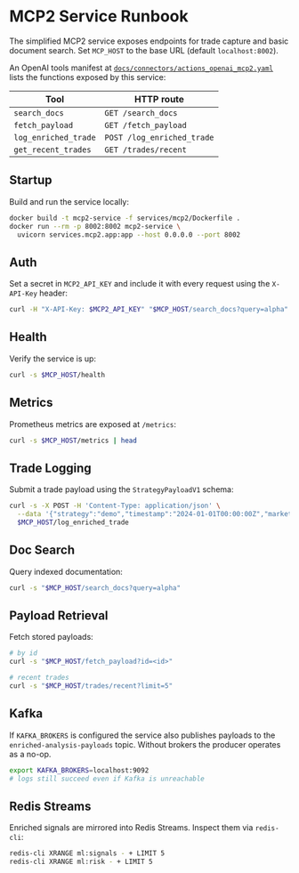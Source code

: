 # MCP2 Service Runbook

The simplified MCP2 service exposes endpoints for trade capture and basic document search. Set `MCP_HOST` to the base URL (default `localhost:8002`).

An OpenAI tools manifest at [`docs/connectors/actions_openai_mcp2.yaml`](connectors/actions_openai_mcp2.yaml) lists the functions exposed by this service:

| Tool               | HTTP route           |
|--------------------|----------------------|
| `search_docs`      | `GET /search_docs`   |
| `fetch_payload`    | `GET /fetch_payload` |
| `log_enriched_trade` | `POST /log_enriched_trade` |
| `get_recent_trades` | `GET /trades/recent` |

## Startup
Build and run the service locally:

```bash
docker build -t mcp2-service -f services/mcp2/Dockerfile .
docker run --rm -p 8002:8002 mcp2-service \
  uvicorn services.mcp2.app:app --host 0.0.0.0 --port 8002
```

## Auth
Set a secret in `MCP2_API_KEY` and include it with every request using the `X-API-Key` header:

```bash
curl -H "X-API-Key: $MCP2_API_KEY" "$MCP_HOST/search_docs?query=alpha"
```

## Health
Verify the service is up:

```bash
curl -s $MCP_HOST/health
```

## Metrics
Prometheus metrics are exposed at `/metrics`:

```bash
curl -s $MCP_HOST/metrics | head
```

## Trade Logging
Submit a trade payload using the `StrategyPayloadV1` schema:

```bash
curl -s -X POST -H 'Content-Type: application/json' \
  --data '{"strategy":"demo","timestamp":"2024-01-01T00:00:00Z","market":{"symbol":"AAPL","timeframe":"1D"},"features":{},"risk":{},"positions":{}}' \
  $MCP_HOST/log_enriched_trade
```

## Doc Search
Query indexed documentation:

```bash
curl -s "$MCP_HOST/search_docs?query=alpha"
```

## Payload Retrieval
Fetch stored payloads:

```bash
# by id
curl -s "$MCP_HOST/fetch_payload?id=<id>"

# recent trades
curl -s "$MCP_HOST/trades/recent?limit=5"
```

## Kafka
If `KAFKA_BROKERS` is configured the service also publishes payloads to the `enriched-analysis-payloads` topic. Without brokers the producer operates as a no-op.

```bash
export KAFKA_BROKERS=localhost:9092
# logs still succeed even if Kafka is unreachable
```

## Redis Streams
Enriched signals are mirrored into Redis Streams. Inspect them via `redis-cli`:

```bash
redis-cli XRANGE ml:signals - + LIMIT 5
redis-cli XRANGE ml:risk - + LIMIT 5
```
